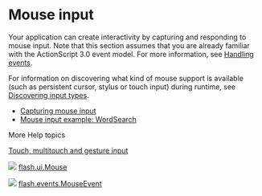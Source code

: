 # Mouse input

<div>

Your application can create interactivity by capturing and responding to mouse
input. Note that this section assumes that you are already familiar with the
ActionScript 3.0 event model. For more information, see
[Handling events](WS5b3ccc516d4fbf351e63e3d118a9b90204-7fca.html).

For information on discovering what kind of mouse support is available (such as
persistent cursor, stylus or touch input) during runtime, see
[Discovering input types](WSd45e9f3b9f8ebaf327952b631262a041087-8000.html).

- [Capturing mouse input](WS5b3ccc516d4fbf351e63e3d118a9b90204-7d00.html)
- [Mouse input example: WordSearch](WS5b3ccc516d4fbf351e63e3d118a9b90204-7cff.html)

</div>

<div>

<div>

More Help topics

</div>

<div>

[Touch, multitouch and gesture input](WSb2ba3b1aad8a27b0-6ffb37601221e58cc29-8000.html)

</div>

![](images/flashplatformLinkIndicator.png)
[flash.ui.Mouse](https://help.adobe.com/en_US/FlashPlatform/reference/actionscript/3/flash/ui/Mouse.html "https://help.adobe.com/en_US/FlashPlatform/reference/actionscript/3/flash/ui/Mouse.html")

![](images/flashplatformLinkIndicator.png)
[flash.events.MouseEvent](https://help.adobe.com/en_US/FlashPlatform/reference/actionscript/3/flash/events/MouseEvent.html "https://help.adobe.com/en_US/FlashPlatform/reference/actionscript/3/flash/events/MouseEvent.html")

<div>

</div>

</div>
